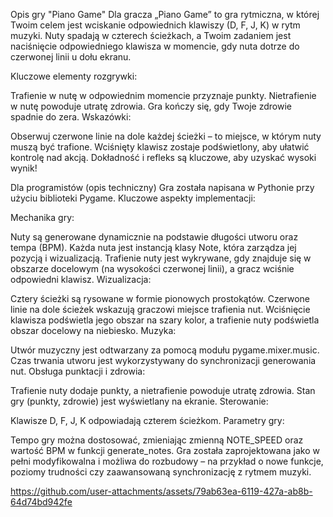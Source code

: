 Opis gry "Piano Game"
Dla gracza
„Piano Game” to gra rytmiczna, w której Twoim celem jest wciskanie odpowiednich klawiszy (D, F, J, K) w rytm muzyki. Nuty spadają w czterech ścieżkach, a Twoim zadaniem jest naciśnięcie odpowiedniego klawisza w momencie, gdy nuta dotrze do czerwonej linii u dołu ekranu.

Kluczowe elementy rozgrywki:

Trafienie w nutę w odpowiednim momencie przyznaje punkty.
Nietrafienie w nutę powoduje utratę zdrowia.
Gra kończy się, gdy Twoje zdrowie spadnie do zera.
Wskazówki:

Obserwuj czerwone linie na dole każdej ścieżki – to miejsce, w którym nuty muszą być trafione.
Wciśnięty klawisz zostaje podświetlony, aby ułatwić kontrolę nad akcją.
Dokładność i refleks są kluczowe, aby uzyskać wysoki wynik!


Dla programistów (opis techniczny)
Gra została napisana w Pythonie przy użyciu biblioteki Pygame. Kluczowe aspekty implementacji:

Mechanika gry:

Nuty są generowane dynamicznie na podstawie długości utworu oraz tempa (BPM).
Każda nuta jest instancją klasy Note, która zarządza jej pozycją i wizualizacją.
Trafienie nuty jest wykrywane, gdy znajduje się w obszarze docelowym (na wysokości czerwonej linii), a gracz wciśnie odpowiedni klawisz.
Wizualizacja:

Cztery ścieżki są rysowane w formie pionowych prostokątów.
Czerwone linie na dole ścieżek wskazują graczowi miejsce trafienia nut.
Wciśnięcie klawisza podświetla jego obszar na szary kolor, a trafienie nuty podświetla obszar docelowy na niebiesko.
Muzyka:

Utwór muzyczny jest odtwarzany za pomocą modułu pygame.mixer.music.
Czas trwania utworu jest wykorzystywany do synchronizacji generowania nut.
Obsługa punktacji i zdrowia:

Trafienie nuty dodaje punkty, a nietrafienie powoduje utratę zdrowia.
Stan gry (punkty, zdrowie) jest wyświetlany na ekranie.
Sterowanie:

Klawisze D, F, J, K odpowiadają czterem ścieżkom.
Parametry gry:

Tempo gry można dostosować, zmieniając zmienną NOTE_SPEED oraz wartość BPM w funkcji generate_notes.
Gra została zaprojektowana jako w pełni modyfikowalna i możliwa do rozbudowy – na przykład o nowe funkcje, poziomy trudności czy zaawansowaną synchronizację z rytmem muzyki.


https://github.com/user-attachments/assets/79ab63ea-6119-427a-ab8b-64d74bd942fe

